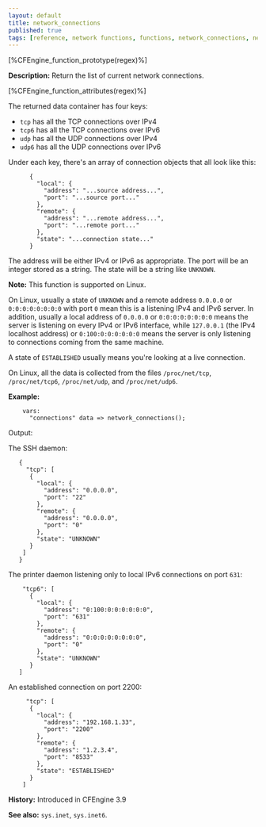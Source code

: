 ```yaml
---
layout: default
title: network_connections
published: true
tags: [reference, network functions, functions, network_connections, network, connections, inet, inet6, tcp, tcp6, udp, udp6]
---
```


[%CFEngine_function_prototype(regex)%]

**Description:** Return the list of current network connections.

[%CFEngine_function_attributes(regex)%]

The returned data container has four keys:

* `tcp` has all the TCP connections over IPv4
* `tcp6` has all the TCP connections over IPv6
* `udp` has all the UDP connections over IPv4
* `udp6` has all the UDP connections over IPv6

Under each key, there's an array of connection objects that all look like this:

```
      {
        "local": {
          "address": "...source address...",
          "port": "...source port..."
        },
        "remote": {
          "address": "...remote address...",
          "port": "...remote port..."
        },
        "state": "...connection state..."
      }
```

The address will be either IPv4 or IPv6 as appropriate. The port will
be an integer stored as a string. The state will be a string like
`UNKNOWN`.

**Note:** This function is supported on Linux.

On Linux, usually a state of `UNKNOWN` and a remote address `0.0.0.0`
or `0:0:0:0:0:0:0:0` with port `0` mean this is a listening IPv4 and
IPv6 server. In addition, usually a local address of `0.0.0.0` or
`0:0:0:0:0:0:0:0` means the server is listening on every IPv4 or IPv6
interface, while `127.0.0.1` (the IPv4 localhost address) or
`0:100:0:0:0:0:0:0` means the server is only listening to connections
coming from the same machine.

A state of `ESTABLISHED` usually means you're looking at a live
connection.

On Linux, all the data is collected from the files `/proc/net/tcp`,
`/proc/net/tcp6`, `/proc/net/udp`, and `/proc/net/udp6`.

**Example:**

```cf3
    vars:
      "connections" data => network_connections();
```

Output:

The SSH daemon:

```
   {
     "tcp": [
      {
        "local": {
          "address": "0.0.0.0",
          "port": "22"
        },
        "remote": {
          "address": "0.0.0.0",
          "port": "0"
        },
        "state": "UNKNOWN"
      }
    ]
   }
```

The printer daemon listening only to local IPv6 connections on port `631`:

```
    "tcp6": [
      {
        "local": {
          "address": "0:100:0:0:0:0:0:0",
          "port": "631"
        },
        "remote": {
          "address": "0:0:0:0:0:0:0:0",
          "port": "0"
        },
        "state": "UNKNOWN"
      }
   ]
```

An established connection on port 2200:

```
     "tcp": [
      {
        "local": {
          "address": "192.168.1.33",
          "port": "2200"
        },
        "remote": {
          "address": "1.2.3.4",
          "port": "8533"
        },
        "state": "ESTABLISHED"
      }
    ]
```

**History:** Introduced in CFEngine 3.9

**See also:** `sys.inet`, `sys.inet6`.
